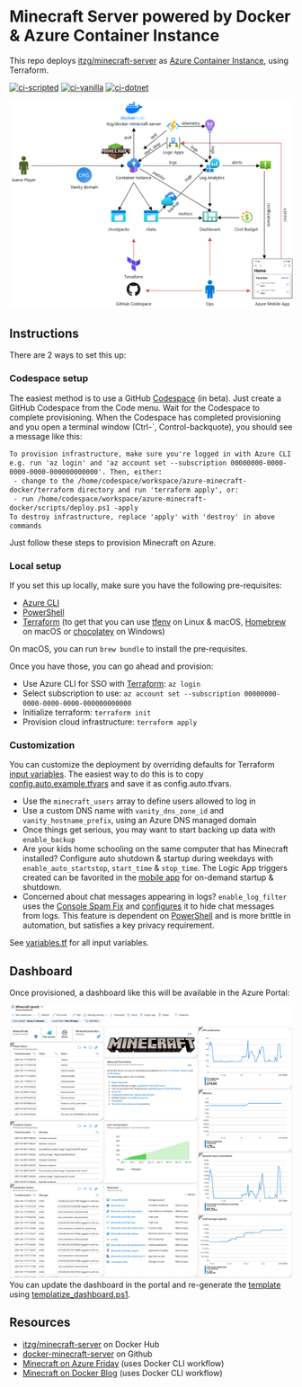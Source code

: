 # Minecraft Server powered by Docker & Azure Container Instance
This repo deploys [itzg/minecraft-server](https://hub.docker.com/r/itzg/minecraft-server) as [Azure Container Instance](https://azure.microsoft.com/en-us/services/container-instances/), using Terraform.

[![ci-scripted](https://github.com/geekzter/azure-minecraft-docker/actions/workflows/ci-scripted.yml/badge.svg)](https://github.com/geekzter/azure-minecraft-docker/actions/workflows/ci-scripted.yml)
[![ci-vanilla](https://github.com/geekzter/azure-minecraft-docker/actions/workflows/ci-vanilla.yml/badge.svg)](https://github.com/geekzter/azure-minecraft-docker/actions/workflows/ci-vanilla.yml)
[![ci-dotnet](https://github.com/geekzter/azure-minecraft-docker/actions/workflows/ci-dotnet.yml/badge.svg)](https://github.com/geekzter/azure-minecraft-docker/actions/workflows/ci-dotnet.yml)

![alt text](./visuals/diagram.png "Diagram")

## Instructions
There are 2 ways to set this up:

### Codespace setup
The easiest method is to use a GitHub [Codespace](https://github.com/features/codespaces) (in beta). Just create a GitHub Codespace from the Code menu. Wait for the Codespace to complete provisioning. When the Codespace has completed provisioning and you open a terminal window (Ctrl-`, Control-backquote), you should see a message like this:
```
To provision infrastructure, make sure you're logged in with Azure CLI e.g. run 'az login' and 'az account set --subscription 00000000-0000-0000-0000-000000000000'. Then, either:
 - change to the /home/codespace/workspace/azure-minecraft-docker/terraform directory and run 'terraform apply', or:
 - run /home/codespace/workspace/azure-minecraft-docker/scripts/deploy.ps1 -apply
To destroy infrastructure, replace 'apply' with 'destroy' in above commands
```
Just follow these steps to provision Minecraft on Azure.
### Local setup
If you set this up locally, make sure you have the following pre-requisites:
- [Azure CLI](http://aka.ms/azure-cli)
- [PowerShell](https://github.com/PowerShell/PowerShell#get-powershell)
- [Terraform](https://www.terraform.io/downloads.html) (to get that you can use [tfenv](https://github.com/tfutils/tfenv) on Linux & macOS, [Homebrew](https://github.com/hashicorp/homebrew-tap) on macOS or [chocolatey](https://chocolatey.org/packages/terraform) on Windows)

On macOS, you can run `brew bundle` to install the pre-requisites.

Once you have those, you can go ahead and provision:
- Use Azure CLI for SSO with [Terraform](https://registry.terraform.io/providers/hashicorp/azurerm/latest/docs/guides/azure_cli): `az login`
- Select subscription to use: `az account set --subscription 00000000-0000-0000-0000-000000000000`
- Initialize terraform: `terraform init`
- Provision cloud infrastructure: `terraform apply`

### Customization
You can customize the deployment by overriding defaults for Terraform [input variables](https://www.terraform.io/docs/configuration/variables.html). The easiest way to do this is to copy [config.auto.example.tfvars](./terraform/config.auto.example.tfvars) and save it as config.auto.tfvars.
- Use the `minecraft_users` array to define users allowed to log in
- Use a custom DNS name with `vanity_dns_zone_id` and `vanity_hostname_prefix`, using an Azure DNS managed domain
- Once things get serious, you may want to start backing up data with `enable_backup`
- Are your kids home schooling on the same computer that has Minecraft installed? Configure auto shutdown & startup during weekdays with `enable_auto_startstop`, `start_time` & `stop_time`. The Logic App triggers created can be favorited in the [mobile app](https://azure.microsoft.com/en-us/features/azure-portal/mobile-app/) for on-demand startup & shutdown.
- Concerned about chat messages appearing in logs? `enable_log_filter` uses the [Console Spam Fix](https://dev.bukkit.org/projects/console-spam-fix) and [configures](./minecraft/log-filter/config.yml) it to hide chat messages from logs. This feature is dependent on [PowerShell](https://github.com/PowerShell/PowerShell) and is more brittle in automation, but satisfies a key privacy requirement.

See [variables.tf](./terraform/variables.tf) for all input variables.
## Dashboard
Once provisioned, a dashboard like this will be available in the Azure Portal:   

![alt text](./visuals/dashboard.png "Dashboard")
You can update the dashboard in the portal and re-generate the [template](./terraform/dashboard.tpl) using [templatize_dashboard.ps1](./scripts/templatize_dashboard.ps1).

## Resources
- [itzg/minecraft-server](https://hub.docker.com/r/itzg/minecraft-server) on Docker Hub
- [docker-minecraft-server](https://github.com/itzg/docker-minecraft-server) on Github
- [Minecraft on Azure Friday](https://www.youtube.com/watch?v=2D8FTi-Zvt0) (uses Docker CLI workflow)
- [Minecraft on Docker Blog](https://www.docker.com/blog/deploying-a-minecraft-docker-server-to-the-cloud/) (uses Docker CLI workflow)